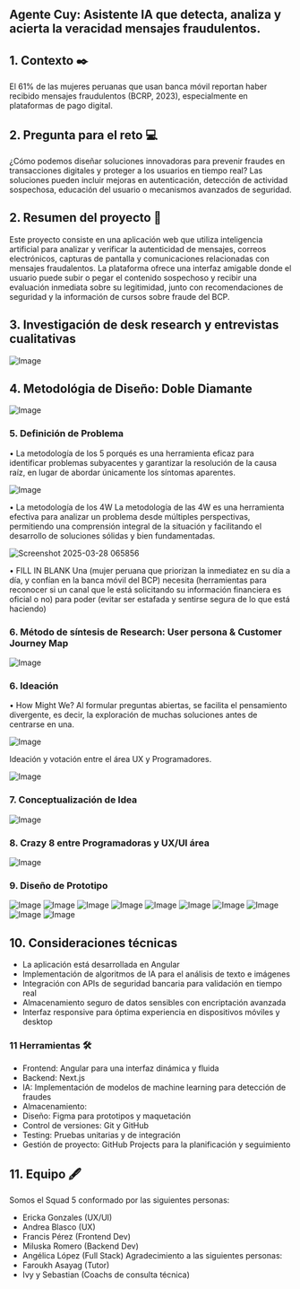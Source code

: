 ## Agente Cuy: Asistente IA que detecta, analiza y acierta la veracidad mensajes fraudulentos. 

## 1. Contexto ✒️
El 61% de las mujeres peruanas que usan banca móvil reportan haber recibido mensajes fraudulentos (BCRP, 2023), especialmente en plataformas  de pago digital.

## 2. Pregunta para el reto 💻
¿Cómo podemos diseñar soluciones innovadoras para prevenir fraudes en transacciones digitales y proteger a los usuarios en tiempo real? Las soluciones pueden incluir mejoras en autenticación, detección de actividad sospechosa, educación del usuario o mecanismos avanzados de seguridad.

## 2. Resumen del proyecto 📝
Este proyecto consiste en una aplicación web que utiliza inteligencia artificial para analizar y verificar la autenticidad de mensajes, correos electrónicos, capturas de pantalla y comunicaciones relacionadas con mensajes fraudalentos. La plataforma ofrece una interfaz amigable donde el usuario puede subir o pegar el contenido sospechoso y recibir una evaluación inmediata sobre su legitimidad, junto con recomendaciones de seguridad y la información de cursos sobre fraude del BCP.

## 3. Investigación de desk research y entrevistas cualitativas

![Image](https://github.com/user-attachments/assets/1efbb5f3-c131-497e-99c3-29f96f96bc19)

## 4. Metodológia de Diseño: Doble Diamante

![Image](https://github.com/user-attachments/assets/97d67a78-fae0-4506-92a6-8c6e02ab154b)


### 5. Definición de Problema 

• La metodología de los 5 porqués es una herramienta eficaz para identificar problemas subyacentes y garantizar la resolución de la causa raíz, en lugar de abordar únicamente los síntomas aparentes.

![Image](https://github.com/user-attachments/assets/a513f2f9-e0ce-471f-9269-51d13206fc10)

• La metodología de los 4W
La metodología de las 4W es una herramienta efectiva para analizar un problema desde múltiples perspectivas, permitiendo una comprensión integral de la situación y facilitando el desarrollo de soluciones sólidas y bien fundamentadas.

![Screenshot 2025-03-28 065856](https://github.com/user-attachments/assets/6eb13e12-a215-4557-ac0e-5c2ca1ce34ab)

• FILL IN BLANK 
Una (mujer peruana que priorizan la inmediatez en su día a día, y confían en la banca móvil del BCP) necesita (herramientas para reconocer si un canal que le está solicitando su información financiera es oficial o no) para poder (evitar ser estafada y sentirse segura de lo que está haciendo)

### 6. Método de síntesis de Research: User persona & Customer Journey Map 

![Image](https://github.com/user-attachments/assets/486d1eaa-5b49-44a3-a302-2b0649e39bac)

### 6. Ideación 

• How Might We?
Al formular preguntas abiertas, se facilita el pensamiento divergente, es decir, la exploración de muchas soluciones antes de centrarse en una. 

![Image](https://github.com/user-attachments/assets/d401f4ec-0e99-4e4b-bd6a-7fb2fafd1fd1)

Ideación y votación entre el área UX y Programadores.

![Image](https://github.com/user-attachments/assets/024ec329-b73f-44b3-928a-ba96dafd4d98)

### 7. Conceptualización de Idea

![Image](https://github.com/user-attachments/assets/0585d51c-07a5-49bb-b8d0-af31373b753f)

### 8. Crazy 8 entre Programadoras y UX/UI área

![Image](https://github.com/user-attachments/assets/adda035b-fd49-41d4-b34f-4fea554aed80)

### 9. Diseño de Prototipo 

![Image](https://github.com/user-attachments/assets/f0bf0dcb-3162-4622-879f-a346dfbcc33f)
![Image](https://github.com/user-attachments/assets/53df81d6-5276-433a-a53c-3ff31f0109d9)
![Image](https://github.com/user-attachments/assets/c2510d5e-25cc-4836-a501-84e702f2d715)
![Image](https://github.com/user-attachments/assets/3f40cd1e-8409-4400-9eb3-6ed29d40e9b4)
![Image](https://github.com/user-attachments/assets/ece70c63-93c6-45b1-b9e0-989b6c229256)
![Image](https://github.com/user-attachments/assets/09ebd3b5-d86f-40c6-8c9a-79158252c13c)
![Image](https://github.com/user-attachments/assets/97e3eb0b-11f5-4b2f-870f-2146a56f11fe)
![Image](https://github.com/user-attachments/assets/46e18d22-526a-4b7b-89c0-13fe6d7fddb3)
![Image](https://github.com/user-attachments/assets/bea20f97-5304-4395-b865-c3dac06f1b28)
![Image](https://github.com/user-attachments/assets/65b21a90-3582-4124-9593-3ccd6396562e)


## 10. Consideraciones técnicas  
* La aplicación está desarrollada en Angular
* Implementación de algoritmos de IA para el análisis de texto e imágenes
* Integración con APIs de seguridad bancaria para validación en tiempo real
* Almacenamiento seguro de datos sensibles con encriptación avanzada
* Interfaz responsive para óptima experiencia en dispositivos móviles y desktop
  
 ### 11 Herramientas 🛠️
 * Frontend: Angular para una interfaz dinámica y fluida
 * Backend: Next.js
 * IA: Implementación de modelos de machine learning para detección de fraudes
 * Almacenamiento:
 * Diseño: Figma para prototipos y maquetación
 * Control de versiones: Git y GitHub
 * Testing: Pruebas unitarias y de integración
 * Gestión de proyecto: GitHub Projects para la planificación y seguimiento
   
 ## 11. Equipo 🖋️
  Somos el Squad 5 conformado por las siguientes personas: 
  * Ericka Gonzales (UX/UI)
  * Andrea Blasco (UX)
  * Francis Pérez (Frontend Dev)
  * Miluska Romero (Backend Dev)
  * Angélica López (Full Stack)
  Agradecimiento a las siguientes personas: 
  * Faroukh Asayag (Tutor)
  * Ivy y Sebastian (Coachs de consulta técnica)


  











